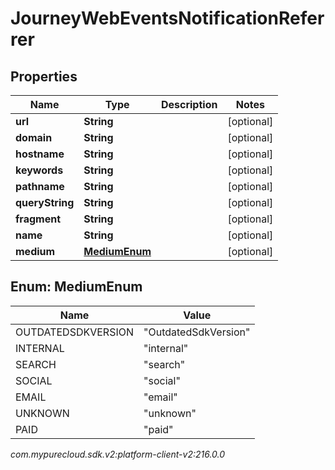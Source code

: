 # JourneyWebEventsNotificationReferrer


## Properties

| Name | Type | Description | Notes |
| ------------ | ------------- | ------------- | ------------- |
| **url** | **String** |  |  [optional] |
| **domain** | **String** |  |  [optional] |
| **hostname** | **String** |  |  [optional] |
| **keywords** | **String** |  |  [optional] |
| **pathname** | **String** |  |  [optional] |
| **queryString** | **String** |  |  [optional] |
| **fragment** | **String** |  |  [optional] |
| **name** | **String** |  |  [optional] |
| **medium** | [**MediumEnum**](#Enum--MediumEnum) |  |  [optional] |


## Enum: MediumEnum

| Name | Value |
| ---- | ----- |
| OUTDATEDSDKVERSION | &quot;OutdatedSdkVersion&quot; | 
| INTERNAL | &quot;internal&quot; | 
| SEARCH | &quot;search&quot; | 
| SOCIAL | &quot;social&quot; | 
| EMAIL | &quot;email&quot; | 
| UNKNOWN | &quot;unknown&quot; | 
| PAID | &quot;paid&quot; | 




_com.mypurecloud.sdk.v2:platform-client-v2:216.0.0_
